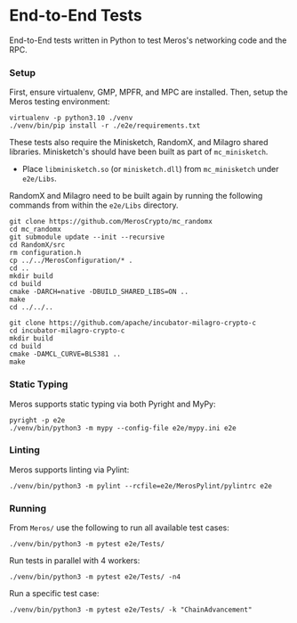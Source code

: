 # End-to-End Tests

End-to-End tests written in Python to test Meros's networking code and the RPC.

### Setup

First, ensure virtualenv, GMP, MPFR, and MPC are installed. Then, setup the Meros testing environment:

```
virtualenv -p python3.10 ./venv
./venv/bin/pip install -r ./e2e/requirements.txt
```

These tests also require the Minisketch, RandomX, and Milagro shared libraries. Minisketch's should have been built as part of `mc_minisketch`.

- Place `libminisketch.so` (or `minisketch.dll`) from `mc_minisketch` under `e2e/Libs`.

RandomX and Milagro need to be built again by running the following commands from within the `e2e/Libs` directory.

```
git clone https://github.com/MerosCrypto/mc_randomx
cd mc_randomx
git submodule update --init --recursive
cd RandomX/src
rm configuration.h
cp ../../MerosConfiguration/* .
cd ..
mkdir build
cd build
cmake -DARCH=native -DBUILD_SHARED_LIBS=ON ..
make
cd ../../..

git clone https://github.com/apache/incubator-milagro-crypto-c
cd incubator-milagro-crypto-c
mkdir build
cd build
cmake -DAMCL_CURVE=BLS381 ..
make
```

### Static Typing

Meros supports static typing via both Pyright and MyPy:

```
pyright -p e2e
./venv/bin/python3 -m mypy --config-file e2e/mypy.ini e2e
```

### Linting

Meros supports linting via Pylint:

`./venv/bin/python3 -m pylint --rcfile=e2e/MerosPylint/pylintrc e2e`

### Running

From `Meros/` use the following to run all available test cases:

`./venv/bin/python3 -m pytest e2e/Tests/`

Run tests in parallel with 4 workers:

`./venv/bin/python3 -m pytest e2e/Tests/ -n4`

Run a specific test case:

`./venv/bin/python3 -m pytest e2e/Tests/ -k "ChainAdvancement"`
